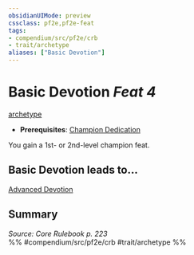 ```yaml
---
obsidianUIMode: preview
cssclass: pf2e,pf2e-feat
tags:
- compendium/src/pf2e/crb
- trait/archetype
aliases: ["Basic Devotion"]
---
```

# Basic Devotion  *Feat 4*  
[archetype](rules/traits/archetype.md "Archetype Feat Trait")  

- **Prerequisites**: [Champion Dedication](compendium/feats/champion-dedication.md)

You gain a 1st- or 2nd-level champion feat.

## Basic Devotion leads to...

[Advanced Devotion](compendium/feats/advanced-devotion.md)

## Summary

*Source: Core Rulebook p. 223*  
%% #compendium/src/pf2e/crb #trait/archetype %%